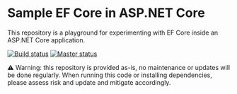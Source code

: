 # Sample EF Core in ASP.NET Core

This repository is a playground for experimenting with EF Core inside an ASP.NET Core application.

[![Build status](https://ci.appveyor.com/api/projects/status/57mt3tye73l5ihac?svg=true)](https://ci.appveyor.com/project/JeroenHeijmans/sample-ef-core-in-asp-net-core) 
[![Master status](https://ci.appveyor.com/api/projects/status/57mt3tye73l5ihac/branch/master?svg=true)](https://ci.appveyor.com/project/JeroenHeijmans/sample-ef-core-in-asp-net-core/branch/master)

⚠ Warning: this repository is provided as-is, no maintenance or updates will be done regularly. When running this code or installing dependencies, please assess risk and update and mitigate accordingly.
